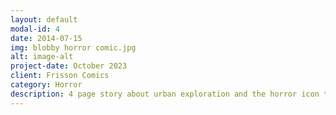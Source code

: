 ```yaml
---
layout: default
modal-id: 4
date: 2014-07-15
img: blobby horror comic.jpg
alt: image-alt
project-date: October 2023
client: Frisson Comics
category: Horror
description: 4 page story about urban exploration and the horror icon that is Mr. Blobby! 17 creators, A5, 72 pages
---
```

